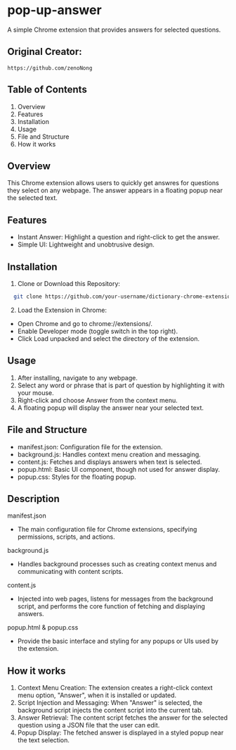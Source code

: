 # pop-up-answer

A simple Chrome extension that provides answers for selected questions.

## Original Creator:
```
https://github.com/zenoNong
```

## Table of Contents

 1. Overview
 2. Features
 3. Installation
 4. Usage
 5. File and Structure
 6. How it works

## Overview

This Chrome extension allows users to quickly get answres for questions they select on any webpage. The answer appears in a floating popup near the selected text.
## Features

- Instant Answer: Highlight a question and right-click to get the answer.
- Simple UI: Lightweight and unobtrusive design.


## Installation

1. Clone or Download this Repository:

```bash
  git clone https://github.com/your-username/dictionary-chrome-extension.git

```
2. Load the Extension in Chrome:
- Open Chrome and go to chrome://extensions/.
- Enable Developer mode (toggle switch in the top right).
- Click Load unpacked and select the directory of the extension.
    
## Usage

1. After installing, navigate to any webpage.
2. Select any word or phrase that is part of question by highlighting it with your mouse.
3. Right-click and choose Answer from the context menu.
4. A floating popup will display the answer near your selected text.


## File and Structure

- manifest.json: Configuration file for the extension.
- background.js: Handles context menu creation and messaging.
- content.js: Fetches and displays answers when text is selected.
- popup.html: Basic UI component, though not used for answer display.
- popup.css: Styles for the floating popup.


## Description

manifest.json

- The main configuration file for Chrome extensions, specifying permissions, scripts, and actions.

background.js
- Handles background processes such as creating context menus and communicating with content scripts.

content.js
- Injected into web pages, listens for messages from the background script, and performs the core function of fetching and displaying answers.

popup.html & popup.css
- Provide the basic interface and styling for any popups or UIs used by the extension.
## How it works
1. Context Menu Creation: The extension creates a right-click context menu option, "Answer", when it is installed or updated.
2. Script Injection and Messaging: When "Answer" is selected, the background script injects the content script into the current tab.
3. Answer Retrieval: The content script fetches the answer for the selected question using a JSON file that the user can edit.
4. Popup Display: The fetched answer is displayed in a styled popup near the text selection.
